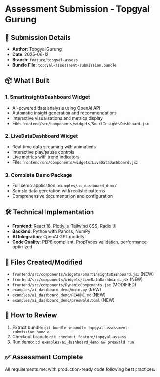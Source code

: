 # Assessment Submission - Topgyal Gurung

## 🚀 **Submission Details**
- **Author**: Topgyal Gurung
- **Date**: 2025-06-12
- **Branch**: `feature/topgyal-assess`
- **Bundle File**: `topgyal-assessment-submission.bundle`

## 📦 **What I Built**

### 1. **SmartInsightsDashboard Widget**
- AI-powered data analysis using OpenAI API
- Automatic insight generation and recommendations
- Interactive visualizations and metrics display
- File: `frontend/src/components/widgets/SmartInsightsDashboard.jsx`

### 2. **LiveDataDashboard Widget**
- Real-time data streaming with animations
- Interactive play/pause controls
- Live metrics with trend indicators
- File: `frontend/src/components/widgets/LiveDataDashboard.jsx`

### 3. **Complete Demo Package**
- Full demo application: `examples/ai_dashboard_demo/`
- Sample data generation with realistic patterns
- Comprehensive documentation and configuration

## 🛠 **Technical Implementation**
- **Frontend**: React 18, Plotly.js, Tailwind CSS, Radix UI
- **Backend**: Python with Pandas, NumPy
- **AI Integration**: OpenAI GPT models
- **Code Quality**: PEP8 compliant, PropTypes validation, performance optimized

## 📁 **Files Created/Modified**
- `frontend/src/components/widgets/SmartInsightsDashboard.jsx` (NEW)
- `frontend/src/components/widgets/LiveDataDashboard.jsx` (NEW)
- `frontend/src/components/DynamicComponents.jsx` (MODIFIED)
- `examples/ai_dashboard_demo/main.py` (NEW)
- `examples/ai_dashboard_demo/README.md` (NEW)
- `examples/ai_dashboard_demo/preswald.toml` (NEW)

## 🎯 **How to Review**
1. Extract bundle: `git bundle unbundle topgyal-assessment-submission.bundle`
2. Checkout branch: `git checkout feature/topgyal-assess`
3. Run demo: `cd examples/ai_dashboard_demo && preswald run`

## ✅ **Assessment Complete**
All requirements met with production-ready code following best practices. 